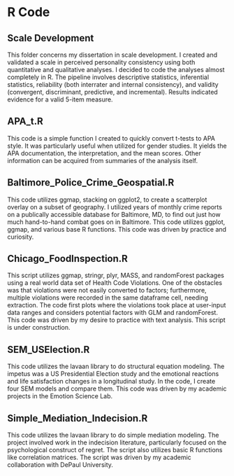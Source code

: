# R Code
## Scale Development
This folder concerns my dissertation in scale development.  I created and validated a scale in perceived personality consistency using both quantitative and qualitative analyses.  I decided to code the analyses almost completely in R.  The pipeline involves descriptive statistics, inferential statistics, reliability (both interrater and internal consistency), and validity (convergent, discriminant, predictive, and incremental).  Results indicated evidence for a valid 5-item measure.

## APA_t.R
This code is a simple function I created to quickly convert t-tests to APA style.  It was particularly useful when utilized for gender studies.  It yields the APA documentation, the interpretation, and the mean scores.  Other information can be acquired from summaries of the analysis itself.

## Baltimore_Police_Crime_Geospatial.R
This code utilizes ggmap, stacking on ggplot2, to create a scatterplot overlay on a subset of geography.  I utilized years of monthly crime reports on a publically accessible database for Baltimore, MD, to find out just how much hand-to-hand combat goes on in Baltimore.  This code utilizes ggplot, ggmap, and various base R functions.  This code was driven by practice and curiosity.

## Chicago_FoodInspection.R
This script utilizes ggmap, stringr, plyr, MASS, and randomForest packages using a real world data set of Health Code Violations.  One of the obstacles was that violations were not easily converted to factors; furthermore, multiple violations were recorded in the same dataframe cell, needing extraction. The code first plots where the violations took place at user-input data ranges and considers potential factors with GLM and randomForest.  This code was driven by my desire to practice with text analysis.  This script is under construction.

## SEM_USElection.R
This code utilizes the lavaan library to do structural equation modeling.  The impetus was a US Presidential Election study and the emotional reactions and life satisfaction changes in a longitudinal study.  In the code, I create four SEM models and compare them. This code was driven by my academic projects in the Emotion Science Lab.

## Simple_Mediation_Indecision.R
This code utilizes the lavaan library to do simple mediation modeling.  The project involved work in the indecision literature, particularly focused on the psychological construct of regret.  The script also utilizes basic R functions like correlation matrices.  The script was driven by my academic collaboration with DePaul University.